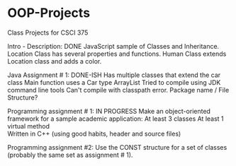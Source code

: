 # OOP-Projects
Class Projects for CSCI 375

Intro - Description: DONE
    JavaScript sample of Classes and Inheritance.
    Location Class has several properties and functions.
    Human Class extends Location class and adds a color.

Java Assignment # 1: DONE-ISH
    Has multiple classes that extend the car class
    Main function uses a Car type ArrayList
    Tried to compile using JDK command line tools
    Can't compile with classpath error. Package name / File Structure?

Programming assignment # 1: IN PROGRESS
    Make an object-oriented framework for a sample academic application:
      At least 3 classes
      At least 1 virtual method  
      Written in C++ (using good habits, header and source files)

Programming assignment #2:
    Use the CONST structure for a set of classes
    (probably the same set as assignment # 1).
